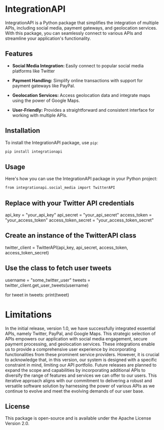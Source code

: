 # IntegrationAPI

IntegrationAPI is a Python package that simplifies the integration of multiple APIs, including social media, payment gateways, and geolocation services. With this package, you can seamlessly connect to various APIs and streamline your application's functionality.

## Features

- **Social Media Integration:** Easily connect to popular social media platforms like Twitter

- **Payment Handling:** Simplify online transactions with support for payment gateways like PayPal.

- **Geolocation Services:** Access geolocation data and integrate maps using the power of Google Maps.

- **User-Friendly:** Provides a straightforward and consistent interface for working with multiple APIs.

## Installation

To install the IntegrationAPI package, use `pip`:

```bash
pip install integrationapi
```

## Usage
Here's how you can use the IntegrationAPI package in your Python project:
```bash
from integrationapi.social_media import TwitterAPI
```

## Replace with your Twitter API credentials

api_key = "your_api_key"
api_secret = "your_api_secret"
access_token = "your_access_token"
access_token_secret = "your_access_token_secret"

## Create an instance of the TwitterAPI class
twitter_client = TwitterAPI(api_key, api_secret, access_token, access_token_secret)

## Use the class to fetch user tweets
username = "some_twitter_user"
tweets = twitter_client.get_user_tweets(username)

for tweet in tweets:
    print(tweet)

# Limitations 

In the initial release, version 1.0, we have successfully integrated essential APIs, namely Twitter, PayPal, and Google Maps. This strategic selection of APIs empowers our application with social media engagement, secure payment processing, and geolocation services. These integrations enable us to provide a comprehensive user experience by incorporating functionalities from these prominent service providers. However, it is crucial to acknowledge that, in this version, our system is designed with a specific constraint in mind, limiting our API portfolio. Future releases are planned to expand the scope and capabilities by incorporating additional APIs to diversify the range of features and services we can offer to our users. This iterative approach aligns with our commitment to delivering a robust and versatile software solution by harnessing the power of various APIs as we continue to evolve and meet the evolving demands of our user base.

## License
This package is open-source and is available under the Apache License Version 2.0.
